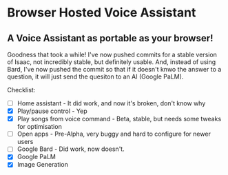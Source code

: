 # Browser Hosted Voice Assistant
## A Voice Assistant as portable as your browser!
Goodness that took a while! I've now pushed commits for a stable version of Isaac, not incredibly stable, but definitely usable. And, instead of using Bard, I've now pushed the commit so that if it doesn't knwo the answer to a question, it will just send the quesiton to an AI (Google PaLM).

Checklist:
- [ ] Home assistant - It did work, and now it's broken, don't know why
- [x] Play/pause control - Yep
- [x] Play songs from voice command - Beta, stable, but needs some tweaks for optimisation
- [ ] Open apps - Pre-Alpha, very buggy and hard to configure for newer users
- [ ] Google Bard - Did work, now doesn't.
- [x] Google PaLM
- [x] Image Generation 
